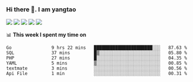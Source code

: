 ### Hi there 👋. I am yangtao 

<!-- **runtu666/runtu666** is a ✨ _special_ ✨ repository because its `README.md` (this file) appears on your GitHub profile. -->

![](https://github-profile-summary-cards.vercel.app/api/cards/profile-details?username=runtu666&theme=github)
![](https://github-profile-summary-cards.vercel.app/api/cards/repos-per-language?username=runtu666&theme=github)
![](https://github-profile-summary-cards.vercel.app/api/cards/most-commit-language?username=runtu666&theme=github)
![](https://github-profile-summary-cards.vercel.app/api/cards/stats?&username=runtu666&theme=github)
![](https://github-profile-summary-cards.vercel.app/api/cards/productive-time?username=runtu666&theme=github)

📊 **This week I spent my time on**
<!--START_SECTION:waka-->

```text
Go               9 hrs 22 mins   ██████████████████████░░░   87.63 %
SQL              37 mins         █▒░░░░░░░░░░░░░░░░░░░░░░░   05.80 %
PHP              27 mins         █░░░░░░░░░░░░░░░░░░░░░░░░   04.35 %
YAML             5 mins          ▒░░░░░░░░░░░░░░░░░░░░░░░░   00.85 %
textmate         3 mins          ░░░░░░░░░░░░░░░░░░░░░░░░░   00.56 %
Api File         1 min           ░░░░░░░░░░░░░░░░░░░░░░░░░   00.31 %
```

<!--END_SECTION:waka-->


[comment]: <> (Here are some ideas to get you started:)

[comment]: <> (- 🔭 I’m currently working on tal)

[comment]: <> (- 🌱 I’m currently learning devops)

[comment]: <> (- 👯 I’m looking to collaborate on ...)

[comment]: <> (- 🤔 I’m looking for help with ...)

[comment]: <> (- 💬 Ask me about ...)

[comment]: <> (- 📫 How to reach me: ...)

[comment]: <> (- 😄 Pronouns: ...)

[comment]: <> (- ⚡ Fun fact: ...)
